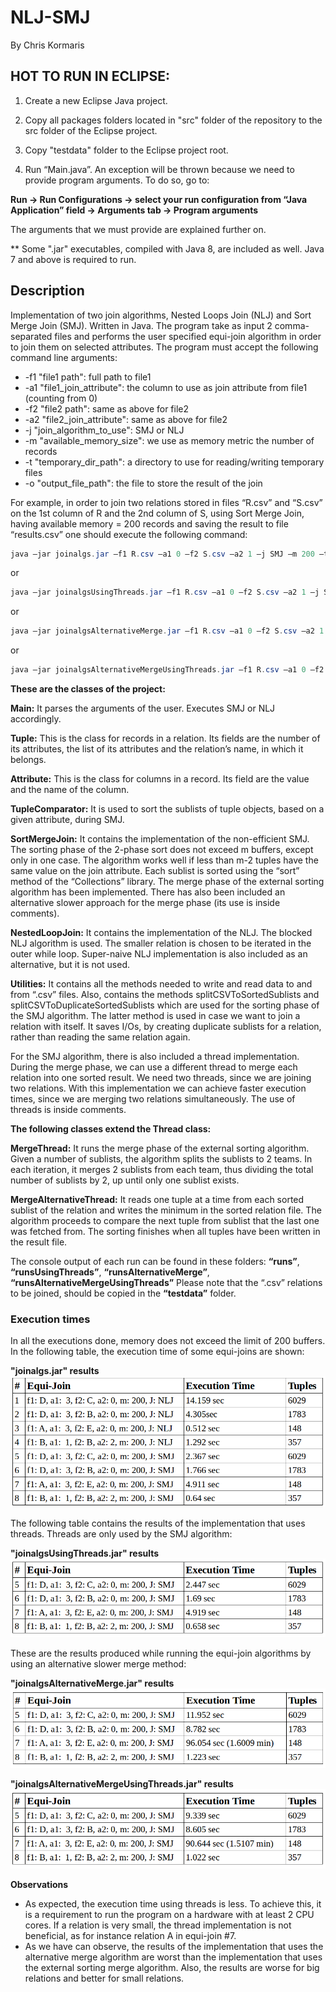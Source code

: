 # NLJ-SMJ

By Chris Kormaris


## HOT TO RUN IN ECLIPSE:

1) Create a new Eclipse Java project.

2) Copy all packages folders located in "src" folder of the repository to the src folder of the Eclipse project.

3) Copy "testdata" folder to the Eclipse project root.

4) Run “Main.java”. An exception will be thrown because we need to provide program arguments. To do so, go to:

**Run → Run Configurations → select your run configuration from “Java Application” field → Arguments tab → Program arguments**

The arguments that we must provide are explained further on.


** Some ".jar" executables, compiled with Java 8, are included as well. Java 7 and above is required to run.


## Description

Implementation of two join algorithms, Nested Loops Join (NLJ) and Sort Merge Join (SMJ). Written in Java. The program take as input 2 comma-separated files and performs the user specified equi-join algorithm in order to join them on selected attributes.
The program must accept the following command line arguments:

<ul>
<li>-f1 "file1 path": full path to file1</li>
<li>-a1 "file1_join_attribute": the column to use as join attribute from file1 (counting from 0)</li>
<li>-f2 "file2 path": same as above for file2</li>
<li>-a2 "file2_join_attribute": same as above for file2</li>
<li>-j "join_algorithm_to_use": SMJ or NLJ</li>
<li>-m "available_memory_size": we use as memory metric the number of records</li>
<li>-t "temporary_dir_path": a directory to use for reading/writing temporary files</li>
<li>-o "output_file_path": the file to store the result of the join</li>
</ul>

For example, in order to join two relations stored in files “R.csv” and “S.csv” on the 1st column of R and the 2nd column of S, using Sort Merge Join, having available memory = 200 records and saving the result to file “results.csv” one should execute the following command:

```java
java –jar joinalgs.jar –f1 R.csv –a1 0 –f2 S.csv –a2 1 –j SMJ –m 200 –t tmp –o results.csv
```
or
```java
java –jar joinalgsUsingThreads.jar –f1 R.csv –a1 0 –f2 S.csv –a2 1 –j SMJ –m 200 –t tmp –o results.csv
```
or
```java
java –jar joinalgsAlternativeMerge.jar –f1 R.csv –a1 0 –f2 S.csv –a2 1 –j SMJ –m 200 –t tmp –o results.csv
```
or
```java
java –jar joinalgsAlternativeMergeUsingThreads.jar –f1 R.csv –a1 0 –f2 S.csv –a2 1 –j SMJ –m 200 –t tmp –o results.csv
```


**These are the classes of the project:**

**Main:** It parses the arguments of the user. Executes SMJ or NLJ accordingly.

**Tuple:** This is the class for records in a relation. Its fields are the number of its attributes, the list of its attributes and the relation’s name, in which it belongs.

**Attribute:** This is the class for columns in a record. Its field are the value and the name of the column.

**TupleComparator:** It is used to sort the sublists of tuple objects, based on a given attribute, during SMJ.

**SortMergeJoin:**  It contains the implementation of the non-efficient SMJ. The sorting phase of the 2-phase sort does not exceed m buffers, except only in one case. The algorithm works well if less than m-2 tuples have the same value on the join attribute.  Each sublist is sorted using the “sort” method of the “Collections” library. The merge phase of the external sorting algorithm has been implemented. There has also been included an alternative slower approach for the merge phase (its use is inside comments).

**NestedLoopJoin:** It contains the implementation of the NLJ. The blocked NLJ algorithm is used. The smaller relation is chosen to be iterated in the outer while loop. Super-naive NLJ implementation is also included as an alternative, but it is not used.

**Utilities:** It contains all the methods needed to write and read data to and from “.csv” files. Also, contains the methods splitCSVToSortedSublists and splitCSVToDuplicateSortedSublists which are used for the sorting phase of the SMJ algorithm. The latter method is used in case we want to join a relation with itself. It saves I/Os, by creating duplicate sublists for a relation, rather than reading the same relation again.


For the SMJ algorithm, there is also included a thread implementation. During the merge phase, we can use a different thread to merge each relation into one sorted result. We need two threads, since we are joining two relations. With this implementation we can achieve faster execution times, since we are merging two relations simultaneously. The use of threads is inside comments.

**The following classes extend the Thread class:**

**MergeThread:** It runs the merge phase of the external sorting algorithm. Given a number of sublists, the algorithm splits the sublists to 2 teams. In each iteration, it merges 2 sublists from each team, thus dividing the total number of sublists by 2, up until only one sublist exists.

**MergeAlternativeThread:** It reads one tuple at a time from each sorted sublist of the relation and writes the minimum in the sorted relation file. The algorithm proceeds to compare the next tuple from sublist that the last one was fetched from. The sorting finishes when all tuples have been written in the result file.


The console output of each run can be found in these folders:
**“runs”**, **“runsUsingThreads”**, **“runsAlternativeMerge”**,
**“runsAlternativeMergeUsingThreads”**
Please note that the “.csv” relations to be joined, should be copied in the **“testdata”** folder.


### Execution times

In all the executions done, memory does not exceed the limit of 200 buffers. In the following table, the execution time of some equi-joins are shown:

**"joinalgs.jar" results**
![joinalgs.jar](/resultTimes/joinalgs.jar_results.png)

The following table contains the results of the implementation that uses threads. Threads are only used by the SMJ algorithm:

**"joinalgsUsingThreads.jar" results**
![joinalgsUsingThreads.jar](/resultTimes/joinalgsUsingThreads.jar_results.png)

These are the results produced while running the equi-join algorithms by using an alternative slower merge method:

**"joinalgsAlternativeMerge.jar" results**
![joinalgsAlternativeMerge.jar](/resultTimes/joinalgsAlternativeMerge.jar_results.png)

**"joinalgsAlternativeMergeUsingThreads.jar" results**
![joinalgsAlternativeMergeUsingThreads.jar](/resultTimes/joinalgsAlternativeMergeUsingThreads.jar_results.png)


**Observations**

<ul>
<li>As expected, the execution time using threads is less. To achieve this, it is a requirement to run the program on a hardware with at least 2 CPU cores. If a relation is very small, the thread implementation is not beneficial, as for instance relation A in equi-join #7.</li>
<li>As we have can observe, the results of the implementation that uses the alternative merge algorithm are worst than the implementation that uses the external sorting merge algorithm. Also, the results are worse for big relations and better for small relations.</li>
</ul>

